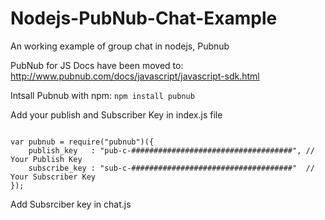 # Nodejs-PubNub-Chat-Example
An working example of group chat in nodejs, Pubnub

PubNub for JS Docs have been moved to: http://www.pubnub.com/docs/javascript/javascript-sdk.html

Intsall Pubnub with npm:
<code>npm install pubnub</code>

Add your publish and Subscriber Key in index.js file 

<code>
var pubnub = require("pubnub")({
    publish_key   : "pub-c-####################################", // Your Publish Key
    subscribe_key : "sub-c-####################################"  // Your Subscriber Key
});
</code>

Add Subsrciber key in chat.js
